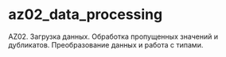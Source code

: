 # az02_data_processing
 AZ02. Загрузка данных. Обработка пропущенных значений и дубликатов. Преобразование данных и работа с типами.
